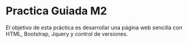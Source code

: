 # Practica Guiada M2
El objetivo de esta práctica es desarrollar una página web sencilla con HTML, Bootstrap, Jquery y control de versiones.
